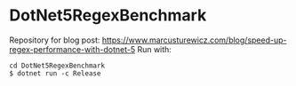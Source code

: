 # DotNet5RegexBenchmark

Repository for blog post: https://www.marcusturewicz.com/blog/speed-up-regex-performance-with-dotnet-5
Run with:

```
cd DotNet5RegexBenchmark
$ dotnet run -c Release
```
